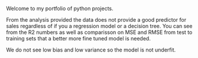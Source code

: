 Welcome to my portfolio of python projects. 

From the analysis provided the data does not provide a good predictor for sales regardless of if you a regression model or a decision tree. 
You can see from the R2 numbers as well as comparisson on MSE and RMSE from test to training sets that a better more fine tuned model is needed. 

We do not see low bias and low variance so the model is not underfit. 
